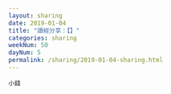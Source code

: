 ```yaml
---
layout: sharing
date: 2019-01-04
title: "讀經分享：【】"
categories: sharing
weekNum: 50
dayNum: 5
permalink: /sharing/2019-01-04-sharing.html
---
```



`小錢`
